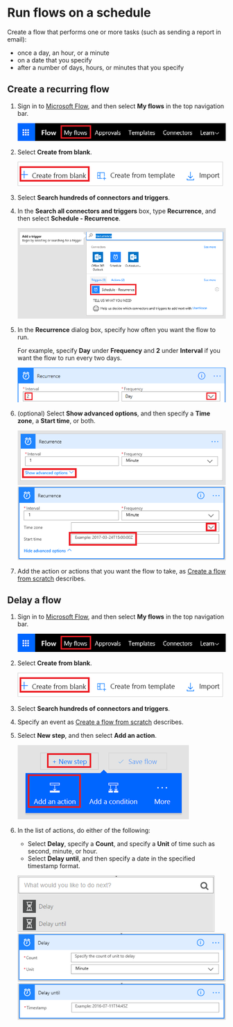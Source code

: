 <properties
    pageTitle="Run flows on a schedule | Microsoft Flow"
    description="Automate recurring tasks by running flows on a schedule, such as every day or every hour."
    services=""
    suite="flow"
    documentationCenter="na"
    authors="stepsic-microsoft-com"
    manager="anneta"
    editor=""
    tags=""/>

<tags
   ms.service="flow"
   ms.devlang="na"
   ms.topic="article"
   ms.tgt_pltfrm="na"
   ms.workload="na"
   ms.date="09/14/2017"
   ms.author="stepsic"/>

# Run flows on a schedule #
Create a flow that performs one or more tasks (such as sending a report in email):

- once a day, an hour, or a minute
- on a date that you specify
- after a number of days, hours, or minutes that you specify

## Create a recurring flow ##

1. Sign in to [Microsoft Flow](https://flow.microsoft.com), and then select **My flows** in the top navigation bar.

	![My flows option](./media/run-tasks-on-a-schedule/create-flow.png)

1. Select **Create from blank**.

	![Create a flow from blank](./media/run-tasks-on-a-schedule/create-from-blank.png)

1. Select **Search hundreds of connectors and triggers**.

1. In the **Search all connectors and triggers** box, type **Recurrence**, and then select **Schedule - Recurrence**.

	![Find recurrence trigger](./media/run-tasks-on-a-schedule/select-recurrence.png)

1. In the **Recurrence** dialog box, specify how often you want the flow to run.

	For example, specify **Day** under **Frequency** and **2** under **Interval** if you want the flow to run every two days.

	![Specify recurrence](./media/run-tasks-on-a-schedule/specify-recurrence.png)

1. (optional) Select **Show advanced options**, and then specify a **Time zone**, a **Start time**, or both.

	![Open advanced options](./media/run-tasks-on-a-schedule/select-advanced.png)
	![Specify advanced options](./media/run-tasks-on-a-schedule/advanced-options.png)

1. Add the action or actions that you want the flow to take, as [Create a flow from scratch](get-started-logic-flow.md) describes.

## Delay a flow ##

1. Sign in to [Microsoft Flow](https://flow.microsoft.com), and then select **My flows** in the top navigation bar.

	![Create a flow from blank](./media/run-tasks-on-a-schedule/create-flow.png)

1. Select **Create from blank**.

	![Create a flow from blank](./media/run-tasks-on-a-schedule/create-from-blank.png)

1. Select **Search hundreds of connectors and triggers**.

1. Specify an event as [Create a flow from scratch](get-started-logic-flow.md) describes.

1. Select **New step**, and then select **Add an action**.

	![Option to add an action to a flow](./media/run-tasks-on-a-schedule/add-action.png)

1. In the list of actions, do either of the following:
	- Select **Delay**, specify a **Count**, and specify a **Unit** of time such as second, minute, or hour.
	- Select **Delay until**, and then specify a date in the specified timestamp format.

	![Add a delay](./media/run-tasks-on-a-schedule/add-delay.png)
	![Specify delay in units of time](./media/run-tasks-on-a-schedule/delay.png)
	![Specify delay until](./media/run-tasks-on-a-schedule/delay-until.png)
